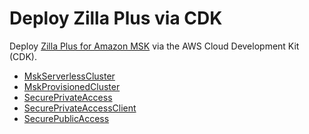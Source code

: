 # Deploy Zilla Plus via CDK

Deploy [Zilla Plus for Amazon MSK] via the AWS Cloud Development Kit (CDK).

- [MskServerlessCluster](README.MskServerlessCluster.md)
- [MskProvisionedCluster](README.MskProvisionedCluster.md)
- [SecurePrivateAccess](README.SecurePrivateAccess.md)
- [SecurePrivateAccessClient](README.SecurePrivateAccessClient.md)
- [SecurePublicAccess](README.SecurePublicAccess.md)

[Zilla Plus for Amazon MSK]: https://aws.amazon.com/marketplace/pp/prodview-jshnzslazfm44
